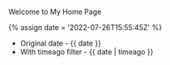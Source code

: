 ---
---

Welcome to My Home Page

{% assign date = '2022-07-26T15:55:45Z' %}

- Original date - {{ date }}
- With timeago filter - {{ date | timeago }}
